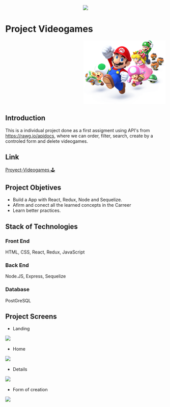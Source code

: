<p align='center'>
    <img src='https://static.wixstatic.com/media/85087f_0d84cbeaeb824fca8f7ff18d7c9eaafd~mv2.png/v1/fill/w_160,h_30,al_c,q_85,usm_0.66_1.00_0.01/Logo_completo_Color_1PNG.webp' </img>
</p>

# Project Videogames

<p align="right">
  <img height="200" src="./videogame.png" />
</p>

## Introduction

<span>This is a individual project done as a first assigment using API's from https://rawg.io/apidocs, where we can order, filter, search, create by a controled form and delete videogames.</span>

## Link

<a href="http://project-videogames.vercel.app/">Proyect-Videogames 🕹️</a>

## Project Objetives

- Build a App with React, Redux, Node and Sequelize.
- Afirm and conect all the learned concepts in the Carreer
- Learn better practices.

## Stack of Technologies

<h3>Front End</h3>
HTML, CSS, React, Redux, JavaScript

<h3>Back End</h3>
Node.JS, Express, Sequelize

<h3>Database</h3>
PostGreSQL

## Project Screens

- Landing
<img src="https://i.imgur.com/BV9nvqu.jpg"/>

- Home
<img src="https://i.imgur.com/MViw16c.jpg"/>

- Details
<img src="https://i.imgur.com/WaKbASy.jpg"/>

- Form of creation
<img src="https://i.imgur.com/ha44UvX.jpg"/>
